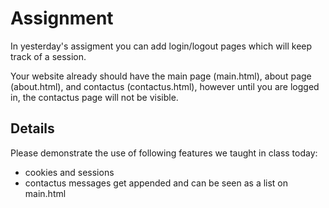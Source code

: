 # Assignment

In yesterday's assigment you can add login/logout pages which will keep track of a session.

Your website already should have the main page (main.html), about page (about.html), 
and contactus (contactus.html), however until you are logged in, the contactus
page will not be visible.

## Details

Please demonstrate the use of following features we taught in class today:

- cookies and sessions
- contactus messages get appended and can be seen as a list on main.html
